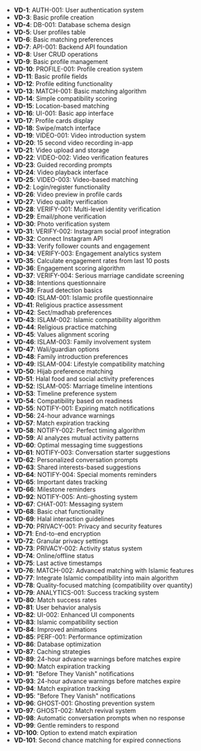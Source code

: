 - **VD-1**: AUTH-001: User authentication system
- **VD-3**: Basic profile creation
- **VD-4**: DB-001: Database schema design
- **VD-5**: User profiles table
- **VD-6**: Basic matching preferences
- **VD-7**: API-001: Backend API foundation
- **VD-8**: User CRUD operations
- **VD-9**: Basic profile management
- **VD-10**: PROFILE-001: Profile creation system
- **VD-11**: Basic profile fields
- **VD-12**: Profile editing functionality
- **VD-13**: MATCH-001: Basic matching algorithm
- **VD-14**: Simple compatibility scoring
- **VD-15**: Location-based matching
- **VD-16**: UI-001: Basic app interface
- **VD-17**: Profile cards display
- **VD-18**: Swipe/match interface
- **VD-19**: VIDEO-001: Video introduction system
- **VD-20**: 15 second video recording in-app
- **VD-21**: Video upload and storage
- **VD-22**: VIDEO-002: Video verification features
- **VD-23**: Guided recording prompts
- **VD-24**: Video playback interface
- **VD-25**: VIDEO-003: Video-based matching
- **VD-2**: Login/register functionality
- **VD-26**: Video preview in profile cards
- **VD-27**: Video quality verification
- **VD-28**: VERIFY-001: Multi-level identity verification
- **VD-29**: Email/phone verification
- **VD-30**: Photo verification system
- **VD-31**: VERIFY-002: Instagram social proof integration
- **VD-32**: Connect Instagram API
- **VD-33**: Verify follower counts and engagement
- **VD-34**: VERIFY-003: Engagement analytics system
- **VD-35**: Calculate engagement rates from last 10 posts
- **VD-36**: Engagement scoring algorithm
- **VD-37**: VERIFY-004: Serious marriage candidate screening
- **VD-38**: Intentions questionnaire
- **VD-39**: Fraud detection basics
- **VD-40**: ISLAM-001: Islamic profile questionnaire
- **VD-41**: Religious practice assessment
- **VD-42**: Sect/madhab preferences
- **VD-43**: ISLAM-002: Islamic compatibility algorithm
- **VD-44**: Religious practice matching
- **VD-45**: Values alignment scoring
- **VD-46**: ISLAM-003: Family involvement system
- **VD-47**: Wali/guardian options
- **VD-48**: Family introduction preferences
- **VD-49**: ISLAM-004: Lifestyle compatibility matching
- **VD-50**: Hijab preference matching
- **VD-51**: Halal food and social activity preferences
- **VD-52**: ISLAM-005: Marriage timeline intentions
- **VD-53**: Timeline preference system
- **VD-54**: Compatibility based on readiness
- **VD-55**: NOTIFY-001: Expiring match notifications
- **VD-56**: 24-hour advance warnings
- **VD-57**: Match expiration tracking
- **VD-58**: NOTIFY-002: Perfect timing algorithm
- **VD-59**: AI analyzes mutual activity patterns
- **VD-60**: Optimal messaging time suggestions
- **VD-61**: NOTIFY-003: Conversation starter suggestions
- **VD-62**: Personalized conversation prompts
- **VD-63**: Shared interests-based suggestions
- **VD-64**: NOTIFY-004: Special moments reminders
- **VD-65**: Important dates tracking
- **VD-66**: Milestone reminders
- **VD-92**: NOTIFY-005: Anti-ghosting system
- **VD-67**: CHAT-001: Messaging system
- **VD-68**: Basic chat functionality
- **VD-69**: Halal interaction guidelines
- **VD-70**: PRIVACY-001: Privacy and security features
- **VD-71**: End-to-end encryption
- **VD-72**: Granular privacy settings
- **VD-73**: PRIVACY-002: Activity status system
- **VD-74**: Online/offline status
- **VD-75**: Last active timestamps
- **VD-76**: MATCH-002: Advanced matching with Islamic features
- **VD-77**: Integrate Islamic compatibility into main algorithm
- **VD-78**: Quality-focused matching (compatibility over quantity)
- **VD-79**: ANALYTICS-001: Success tracking system
- **VD-80**: Match success rates
- **VD-81**: User behavior analysis
- **VD-82**: UI-002: Enhanced UI components
- **VD-83**: Islamic compatibility section
- **VD-84**: Improved animations
- **VD-85**: PERF-001: Performance optimization
- **VD-86**: Database optimization
- **VD-87**: Caching strategies
- **VD-89**: 24-hour advance warnings before matches expire
- **VD-90**: Match expiration tracking
- **VD-91**: "Before They Vanish" notifications
- **VD-93**: 24-hour advance warnings before matches expire
- **VD-94**: Match expiration tracking
- **VD-95**: "Before They Vanish" notifications
- **VD-96**: GHOST-001: Ghosting prevention system
- **VD-97**: GHOST-002: Match revival system
- **VD-98**: Automatic conversation prompts when no response
- **VD-99**: Gentle reminders to respond
- **VD-100**: Option to extend match expiration
- **VD-101**: Second chance matching for expired connections
